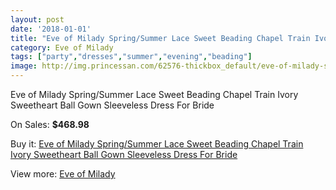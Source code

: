 ```yaml
---
layout: post
date: '2018-01-01'
title: "Eve of Milady Spring/Summer Lace Sweet Beading Chapel Train Ivory Sweetheart Ball Gown Sleeveless Dress For Bride"
category: Eve of Milady
tags: ["party","dresses","summer","evening","beading"]
image: http://img.princessan.com/62576-thickbox_default/eve-of-milady-spring-summer-lace-sweet-beading-chapel-train-ivory-sweetheart-ball-gown-sleeveless-dress-for-bride.jpg
---
```

Eve of Milady Spring/Summer Lace Sweet Beading Chapel Train Ivory Sweetheart Ball Gown Sleeveless Dress For Bride

On Sales: **$468.98**
<a href="https://www.princessan.com/en/eve-of-milady/27970-eve-of-milady-spring-summer-lace-sweet-beading-chapel-train-ivory-sweetheart-ball-gown-sleeveless-dress-for-bride.html"><amp-img layout="responsive" width="600" height="600" src="//img.princessan.com/62576-thickbox_default/eve-of-milady-spring-summer-lace-sweet-beading-chapel-train-ivory-sweetheart-ball-gown-sleeveless-dress-for-bride.jpg" alt="Eve of Milady Spring/Summer Lace Sweet Beading Chapel Train Ivory Sweetheart Ball Gown Sleeveless Dress For Bride 0" /></a>
<a href="https://www.princessan.com/en/eve-of-milady/27970-eve-of-milady-spring-summer-lace-sweet-beading-chapel-train-ivory-sweetheart-ball-gown-sleeveless-dress-for-bride.html"><amp-img layout="responsive" width="600" height="600" src="//img.princessan.com/62578-thickbox_default/eve-of-milady-spring-summer-lace-sweet-beading-chapel-train-ivory-sweetheart-ball-gown-sleeveless-dress-for-bride.jpg" alt="Eve of Milady Spring/Summer Lace Sweet Beading Chapel Train Ivory Sweetheart Ball Gown Sleeveless Dress For Bride 1" /></a>
<a href="https://www.princessan.com/en/eve-of-milady/27970-eve-of-milady-spring-summer-lace-sweet-beading-chapel-train-ivory-sweetheart-ball-gown-sleeveless-dress-for-bride.html"><amp-img layout="responsive" width="600" height="600" src="//img.princessan.com/62577-thickbox_default/eve-of-milady-spring-summer-lace-sweet-beading-chapel-train-ivory-sweetheart-ball-gown-sleeveless-dress-for-bride.jpg" alt="Eve of Milady Spring/Summer Lace Sweet Beading Chapel Train Ivory Sweetheart Ball Gown Sleeveless Dress For Bride 2" /></a>

Buy it: [Eve of Milady Spring/Summer Lace Sweet Beading Chapel Train Ivory Sweetheart Ball Gown Sleeveless Dress For Bride](https://www.princessan.com/en/eve-of-milady/27970-eve-of-milady-spring-summer-lace-sweet-beading-chapel-train-ivory-sweetheart-ball-gown-sleeveless-dress-for-bride.html "Eve of Milady Spring/Summer Lace Sweet Beading Chapel Train Ivory Sweetheart Ball Gown Sleeveless Dress For Bride")

View more: [Eve of Milady](https://www.princessan.com/en/264-eve-of-milady "Eve of Milady")